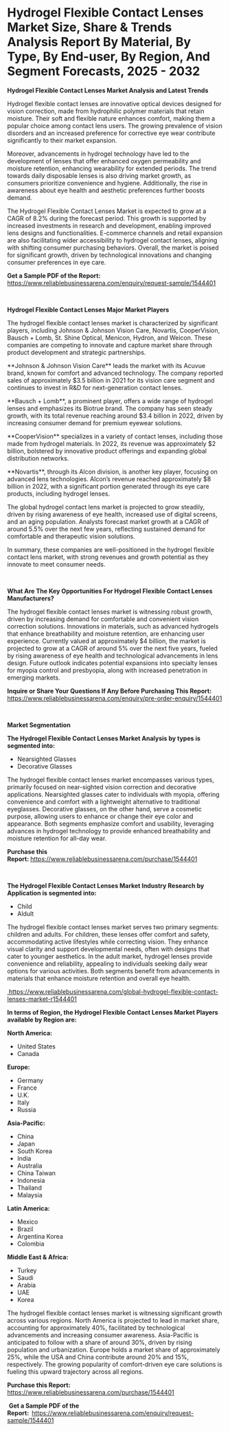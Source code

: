 <p><h1>Hydrogel Flexible Contact Lenses Market Size, Share & Trends Analysis Report By Material, By Type, By End-user, By Region, And Segment Forecasts, 2025 - 2032</h1></p><p><strong>Hydrogel Flexible Contact Lenses Market Analysis and Latest Trends</strong></p>
<p><p>Hydrogel flexible contact lenses are innovative optical devices designed for vision correction, made from hydrophilic polymer materials that retain moisture. Their soft and flexible nature enhances comfort, making them a popular choice among contact lens users. The growing prevalence of vision disorders and an increased preference for corrective eye wear contribute significantly to their market expansion. </p><p>Moreover, advancements in hydrogel technology have led to the development of lenses that offer enhanced oxygen permeability and moisture retention, enhancing wearability for extended periods. The trend towards daily disposable lenses is also driving market growth, as consumers prioritize convenience and hygiene. Additionally, the rise in awareness about eye health and aesthetic preferences further boosts demand.</p><p>The Hydrogel Flexible Contact Lenses Market is expected to grow at a CAGR of 8.2% during the forecast period. This growth is supported by increased investments in research and development, enabling improved lens designs and functionalities. E-commerce channels and retail expansion are also facilitating wider accessibility to hydrogel contact lenses, aligning with shifting consumer purchasing behaviors. Overall, the market is poised for significant growth, driven by technological innovations and changing consumer preferences in eye care.</p></p>
<p><strong>Get a Sample PDF of the Report:&nbsp;</strong> <a href="https://www.reliablebusinessarena.com/enquiry/request-sample/1544401?utm_campaign=2209&utm_medium=2&utm_source=Github&utm_content=ia&utm_term=14042025&utm_id=hydrogel-flexible-contact-lenses">https://www.reliablebusinessarena.com/enquiry/request-sample/1544401</a></p>
<p>&nbsp;</p>
<p><strong>Hydrogel Flexible Contact Lenses Major Market Players</strong></p>
<p><p>The hydrogel flexible contact lenses market is characterized by significant players, including Johnson & Johnson Vision Care, Novartis, CooperVision, Bausch + Lomb, St. Shine Optical, Menicon, Hydron, and Weicon. These companies are competing to innovate and capture market share through product development and strategic partnerships.</p><p>**Johnson & Johnson Vision Care** leads the market with its Acuvue brand, known for comfort and advanced technology. The company reported sales of approximately $3.5 billion in 2021 for its vision care segment and continues to invest in R&D for next-generation contact lenses.</p><p>**Bausch + Lomb**, a prominent player, offers a wide range of hydrogel lenses and emphasizes its Biotrue brand. The company has seen steady growth, with its total revenue reaching around $3.4 billion in 2022, driven by increasing consumer demand for premium eyewear solutions.</p><p>**CooperVision** specializes in a variety of contact lenses, including those made from hydrogel materials. In 2022, its revenue was approximately $2 billion, bolstered by innovative product offerings and expanding global distribution networks.</p><p>**Novartis**, through its Alcon division, is another key player, focusing on advanced lens technologies. Alcon’s revenue reached approximately $8 billion in 2022, with a significant portion generated through its eye care products, including hydrogel lenses.</p><p>The global hydrogel contact lens market is projected to grow steadily, driven by rising awareness of eye health, increased use of digital screens, and an aging population. Analysts forecast market growth at a CAGR of around 5.5% over the next few years, reflecting sustained demand for comfortable and therapeutic vision solutions. </p><p>In summary, these companies are well-positioned in the hydrogel flexible contact lens market, with strong revenues and growth potential as they innovate to meet consumer needs.</p></p>
<p>&nbsp;</p>
<p><strong>What Are The Key Opportunities For Hydrogel Flexible Contact Lenses Manufacturers?</strong></p>
<p><p>The hydrogel flexible contact lenses market is witnessing robust growth, driven by increasing demand for comfortable and convenient vision correction solutions. Innovations in materials, such as advanced hydrogels that enhance breathability and moisture retention, are enhancing user experience. Currently valued at approximately $4 billion, the market is projected to grow at a CAGR of around 5% over the next five years, fueled by rising awareness of eye health and technological advancements in lens design. Future outlook indicates potential expansions into specialty lenses for myopia control and presbyopia, along with increased penetration in emerging markets.</p></p>
<p><strong>Inquire or Share Your Questions If Any Before Purchasing This Report:</strong> <a href="https://www.reliablebusinessarena.com/enquiry/pre-order-enquiry/1544401?utm_campaign=2209&utm_medium=2&utm_source=Github&utm_content=ia&utm_term=14042025&utm_id=hydrogel-flexible-contact-lenses">https://www.reliablebusinessarena.com/enquiry/pre-order-enquiry/1544401</a></p>
<p>&nbsp;</p>
<p><strong>Market Segmentation</strong></p>
<p><strong>The Hydrogel Flexible Contact Lenses Market Analysis by types is segmented into:</strong></p>
<p><ul><li>Nearsighted Glasses</li><li>Decorative Glasses</li></ul></p>
<p><p>The hydrogel flexible contact lenses market encompasses various types, primarily focused on near-sighted vision correction and decorative applications. Nearsighted glasses cater to individuals with myopia, offering convenience and comfort with a lightweight alternative to traditional eyeglasses. Decorative glasses, on the other hand, serve a cosmetic purpose, allowing users to enhance or change their eye color and appearance. Both segments emphasize comfort and usability, leveraging advances in hydrogel technology to provide enhanced breathability and moisture retention for all-day wear.</p></p>
<p><strong>Purchase this Report:&nbsp;</strong><a href="https://www.reliablebusinessarena.com/purchase/1544401?utm_campaign=2209&utm_medium=2&utm_source=Github&utm_content=ia&utm_term=14042025&utm_id=hydrogel-flexible-contact-lenses">https://www.reliablebusinessarena.com/purchase/1544401</a></p>
<p>&nbsp;</p>
<p><strong>The Hydrogel Flexible Contact Lenses Market Industry Research by Application is segmented into:</strong></p>
<p><ul><li>Child</li><li>Aldult</li></ul></p>
<p><p>The hydrogel flexible contact lenses market serves two primary segments: children and adults. For children, these lenses offer comfort and safety, accommodating active lifestyles while correcting vision. They enhance visual clarity and support developmental needs, often with designs that cater to younger aesthetics. In the adult market, hydrogel lenses provide convenience and reliability, appealing to individuals seeking daily wear options for various activities. Both segments benefit from advancements in materials that enhance moisture retention and overall eye health.</p></p>
<p><a href="https://www.reliablebusinessarena.com/global-hydrogel-flexible-contact-lenses-market-r1544401?utm_campaign=2209&utm_medium=2&utm_source=Github&utm_content=ia&utm_term=14042025&utm_id=hydrogel-flexible-contact-lenses">&nbsp;https://www.reliablebusinessarena.com/global-hydrogel-flexible-contact-lenses-market-r1544401</a></p>
<p><strong>In terms of Region, the Hydrogel Flexible Contact Lenses Market Players available by Region are:</strong></p>
<p>
    <p> <strong> North America: </strong>
        <ul>
            <li>United States</li>
            <li>Canada</li>
        </ul>
        </p> 
    <p> <strong> Europe: </strong>
        <ul>
            <li>Germany</li>
            <li>France</li>
            <li>U.K.</li>
            <li>Italy</li>
            <li>Russia</li>
        </ul>
        </p> 
    <p> <strong> Asia-Pacific: </strong>
        <ul>
            <li>China</li>
            <li>Japan</li>
            <li>South Korea</li>
            <li>India</li>
            <li>Australia</li>
            <li>China Taiwan</li>
            <li>Indonesia</li>
            <li>Thailand</li>
            <li>Malaysia</li>
        </ul>
        </p> 
    <p> <strong> Latin America: </strong>
        <ul>
            <li>Mexico</li>
            <li>Brazil</li>
            <li>Argentina Korea</li>
            <li>Colombia</li>
        </ul>
        </p> 
    <p> <strong> Middle East & Africa: </strong>
        <ul>
            <li>Turkey</li>
            <li>Saudi</li>
            <li>Arabia</li>
            <li>UAE</li>
            <li>Korea</li>
        </ul>
    </p>
    </p>
<p><p>The hydrogel flexible contact lenses market is witnessing significant growth across various regions. North America is projected to lead in market share, accounting for approximately 40%, facilitated by technological advancements and increasing consumer awareness. Asia-Pacific is anticipated to follow with a share of around 30%, driven by rising population and urbanization. Europe holds a market share of approximately 25%, while the USA and China contribute around 20% and 15%, respectively. The growing popularity of comfort-driven eye care solutions is fueling this upward trajectory across all regions.</p></p>
<p><strong>Purchase this Report: </strong><a href="https://www.reliablebusinessarena.com/purchase/1544401?utm_campaign=2209&utm_medium=2&utm_source=Github&utm_content=ia&utm_term=14042025&utm_id=hydrogel-flexible-contact-lenses">https://www.reliablebusinessarena.com/purchase/1544401</a></p>
<p>&nbsp;<strong>Get a Sample PDF of the Report:&nbsp;&nbsp;</strong><a href="https://www.reliablebusinessarena.com/enquiry/request-sample/1544401?utm_campaign=2209&utm_medium=2&utm_source=Github&utm_content=ia&utm_term=14042025&utm_id=hydrogel-flexible-contact-lenses">https://www.reliablebusinessarena.com/enquiry/request-sample/1544401</a></p>
<p><strong></strong></p>
<p><p></p><p></p><p></p></p>